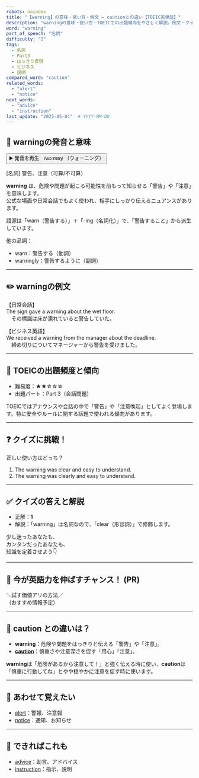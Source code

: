 ```yaml
---
robots: noindex
title: "【warning】の意味・使い方・例文 ― cautionとの違い【TOEIC英単語】"
description: "warningの意味・使い方・TOEICでの出題傾向をやさしく解説。例文・クイズ付きでcautionとの違いもわかりやすく学べます。"
word: "warning"
part_of_speech: "名詞"
difficulty: "2"
tags:
  - 名詞
  - Part3
  - はっきり表現
  - ビジネス
  - 説明
compared_word: "caution"
related_words:
  - "alert"
  - "notice"
next_words:
  - "advice"
  - "instruction"
last_update: "2025-05-04"  # YYYY-MM-DD
---
```


## 🔰 warningの発音と意味

<button class="play-audio" onclick="playTTS('warning')">
  <span class="play-audio-main">
    ▶️ 発音を再生　/wɔːrnɪŋ/
  </span>
  <span class="play-audio-sub">
    （ウォーニング）
  </span>
</button>

[名詞] 警告、注意（可算/不可算）

**warning** は、危険や問題が起こる可能性を前もって知らせる「警告」や「注意」を意味します。  
公式な場面や日常会話でもよく使われ、相手にしっかり伝えるニュアンスがあります。

語源は「warn（警告する）」＋「-ing（名詞化）」で、「警告すること」から派生しています。

他の品詞：  
- warn：警告する（動詞）
- warningly：警告するように（副詞）

---

## ✏️ warningの例文

【日常会話】  
The sign gave a warning about the wet floor.  
　その標識は床が濡れていると警告していた。

【ビジネス英語】  
We received a warning from the manager about the deadline.  
　締め切りについてマネージャーから警告を受けました。

---

## 🎯 TOEICの出題頻度と傾向

- 難易度：★★☆☆☆
- 出題パート：Part 3（会話問題）

TOEICではアナウンスや会話の中で「警告」や「注意喚起」としてよく登場します。特に安全やルールに関する話題で使われる傾向があります。

---

## ❓ クイズに挑戦！

正しい使い方はどっち？

1. The warning was clear and easy to understand.  
2. The warning was clearly and easy to understand.

---

## ✅ クイズの答えと解説

- 正解：**1**
- 解説：「warning」は名詞なので、「clear（形容詞）」で修飾します。

少し迷ったあなたも、  
カンタンだったあなたも、  
知識を定着させよう👇️

---

## 🚀 今が英語力を伸ばすチャンス！ (PR)

<div class="info-center">
＼試す価値アリの方法／<br>  
（おすすめ情報予定）
</div>

---

## 🤔  caution との違いは？

- **warning**：危険や問題をはっきりと伝える「警告」や「注意」。
- **[caution](/word/caution)**：慎重さや注意深さを促す「用心」「注意」。

**warning**は「危険があるから注意して！」と強く伝える時に使い、**caution**は「慎重に行動してね」とやや穏やかに注意を促す時に使います。

---

## 🧩 あわせて覚えたい

- [alert](/word/alert)：警報、注意報
- [notice](/word/notice)：通知、お知らせ

---

## 📖 できればこれも

- [advice](/word/advice)：助言、アドバイス
- [instruction](/word/instruction)：指示、説明

<!-- cvid: aid10_bid19 -->
